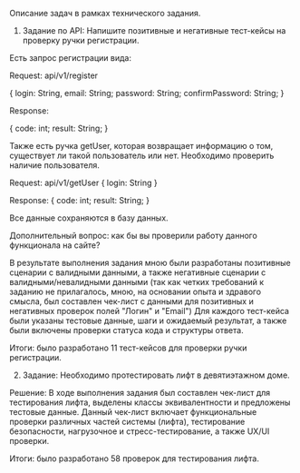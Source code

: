 Описание задач в рамках технического задания.
1. Задание по API: Напишите позитивные и негативные тест-кейсы на проверку ручки регистрации.

Есть запрос регистрации вида:

Request: api/v1/register

{ login: String, email: String; password: String; confirmPassword: String; }

Response:

{ code: int; result: String; }

Также есть ручка getUser, которая возвращает информацию о том, существует ли такой пользователь или нет. Необходимо проверить наличие пользователя.

Request: api/v1/getUser { login: String }

Response: { code: int; result: String; }

Все данные сохраняются в базу данных.

Дополнительный вопрос: как бы вы проверили работу данного функционала на сайте?

В результате выполнения задания мною были разработаны позитивные сценарии с валидными данными, а также негативные сценарии с валидными/невалидными данными (так как четких требований к заданию не прилагалось, мною, на основании опыта и здравого смысла, был составлен чек-лист с данными для позитивных и негативных проверок полей "Логин" и "Email") Для каждого тест-кейса были указаны тестовые данные, шаги и ожидаемый результат, а также были включены проверки статуса кода и структуры ответа.

Итоги: было разработано 11 тест-кейсов для проверки ручки регистрации.

2. Задание: Необходимо протестировать лифт в девятиэтажном доме.

Решение: В ходе выполнения задания был составлен чек-лист для тестирования лифта, выделены классы эквивалентности и предложены тестовые данные. Данный чек-лист включает функциональные проверки различных частей системы (лифта), тестирование безопасности, нагрузочное и стресс-тестирование, а также UX/UI проверки.

Итоги: было разработано 58 проверок для тестирования лифта.
